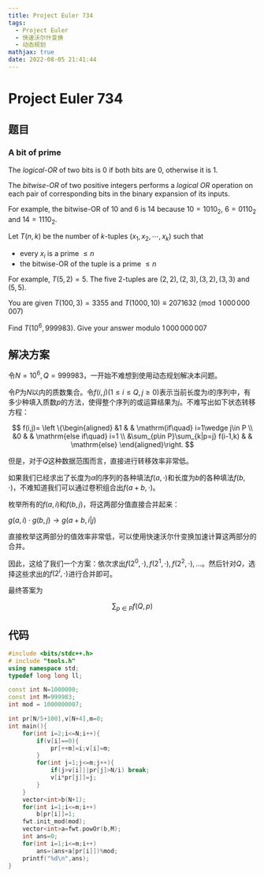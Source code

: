 ```yaml
---
title: Project Euler 734
tags:
  - Project Euler
  - 快速沃尔什变换
  - 动态规划
mathjax: true
date: 2022-08-05 21:41:44
---
```


<escape><!-- more --></escape>

# Project Euler 734

## 题目

### A bit of prime

The *logical-OR* of two bits is $0$ if both bits are $0$, otherwise it is $1$.

The *bitwise-OR* of two positive integers performs a <i>logical OR</i> operation on each pair of corresponding bits in the binary expansion of its inputs.

For example, the bitwise-OR of $10$ and $6$ is $14$ because $10 = 1010_2$, $6 = 0110_2$ and $14 = 1110_2$.

Let $T(n, k)$ be the number of $k$-tuples $(x_1, x_2,\cdots,x_k)$ such that

- every $x_i$ is a prime $\leq n$
- the bitwise-OR of the tuple is a prime $\leq n$

For example, $T(5, 2)=5$. The five $2$-tuples are $(2, 2), (2, 3), (3, 2), (3, 3)$ and $(5, 5)$.

You are given $T(100, 3) = 3355$ and $T(1000, 10) \equiv 2071632 \pmod{1\,000\,000\,007}$

Find $T(10^6,999983)$. Give your answer modulo $1\,000\,000\,007$

## 解决方案

令$N=10^6,Q=999983$，一开始不难想到使用动态规划解决本问题。

令$P$为$N$以内的质数集合。令$f(i,j)(1\le i\le Q,j\ge 0)$表示当前长度为$i$的序列中，有多少种填入质数$p$的方法，使得整个序列的或运算结果为$j$。不难写出如下状态转移方程：

$$
f(i,j)=
\left \{\begin{aligned}
  &1 & & \mathrm{if\quad} i=1\wedge j\in P \\
  &0 & & \mathrm{else if\quad} i=1 \\
  &\sum_{p\in P}\sum_{k|p=j} f(i-1,k) & & \mathrm{else}
\end{aligned}\right.
$$

但是，对于$Q$这种数据范围而言，直接进行转移效率非常低。

如果我们已经求出了长度为$a$的序列的各种填法$f(a,\cdot)$和长度为$b$的各种填法$f(b,\cdot)$，不难知道我们可以通过卷积组合出$f(a+b,\cdot)$。

枚举所有的$f(a,i)$和$f(b,j)$，将这两部分值直接合并起来：

$g(a,i)\cdot g(b,j)\rightarrow g(a+b,i|j)$

直接枚举这两部分的值效率非常低，可以使用快速沃尔什变换加速计算这两部分的合并。

因此，这给了我们一个方案：依次求出$f(2^0,\cdot),f(2^1,\cdot),f(2^2,\cdot),\dots$。然后针对$Q$，选择这些求出的$f(2^i,\cdot)$进行合并即可。

最终答案为

$$\sum_{p\in P}f(Q,p)$$

## 代码

```C++
#include <bits/stdc++.h>
# include "tools.h"
using namespace std;
typedef long long ll;

const int N=1000000;
const int M=999983;
int mod = 1000000007;

int pr[N/5+100],v[N+4],m=0;
int main(){
    for(int i=2;i<=N;i++){
        if(v[i]==0){
            pr[++m]=i;v[i]=m;
        }
        for(int j=1;j<=m;j++){
            if(j>v[i]||pr[j]>N/i) break;
            v[i*pr[j]]=j;
        }
    }
    vector<int>b(N+1);
    for(int i=1;i<=m;i++)
        b[pr[i]]=1;
    fwt.init_mod(mod);
    vector<int>a=fwt.powOr(b,M);
    int ans=0;
    for(int i=1;i<=m;i++)
        ans=(ans+a[pr[i]])%mod;
    printf("%d\n",ans);
}

```
